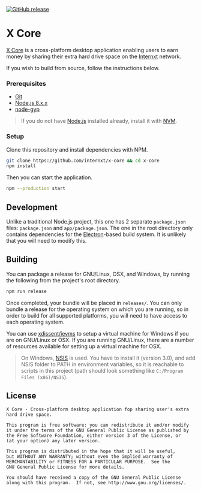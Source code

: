 [![GitHub release](https://img.shields.io/github/release/Naereen/StrapDown.js.svg)](https://GitHub.com/internxt/X-Core/releases/)

X Core
================

[X Core](http://internxt.com/core) is a cross-platform desktop application enabling users to earn money
by sharing their extra hard drive space on the [Internxt](http://internxt.com) network.

If you wish to build from source, follow the instructions below.

### Prerequisites

* [Git](https://git-scm.org)
* [Node.js 8.x.x](https://nodejs.org)
* [node-gyp](https://github.com/nodejs/node-gyp)

> If you do not have [Node.js](https://nodejs.org) installed already, install
> it with [NVM](https://github.com/creationix/nvm).

### Setup

Clone this repository and install dependencies with NPM.

```bash
git clone https://github.com/internxt/x-core && cd x-core
npm install
```

Then you can start the application.

```bash
npm --production start
```

Development
-----------

Unlike a traditional Node.js project, this one has 2 separate `package.json`
files: `package.json` and `app/package.json`. The one in the root directory
only contains dependencies for the [Electron](https://electronjs.org)-based
build system. It is unlikely that you will need to modify this.

Building
--------

You can package a release for GNU/Linux, OSX, and Windows, by running the
following from the project's root directory.

```bash
npm run release
```

Once completed, your bundle will be placed in `releases/`. You can only bundle
a release for the operating system on which you are running, so in order to
build for all supported platforms, you will need to have access to each
operating system.

You can use [xdissent/ievms](https://github.com/xdissent/ievms) to setup a
virtual machine for Windows if you are on GNU/Linux or OSX. If you are running
GNU/Linux, there are a number of resources available for setting up a virtual
machine for OSX.

> On Windows, [NSIS](http://nsis.sourceforge.net/Main_Page) is used. You have
> to install it (version 3.0), and add NSIS folder to PATH in environment
> variables, so it is reachable to scripts in this project (path should look
> something like `C:/Program Files (x86)/NSIS`).

License
-------
```
X Core - Cross-platform desktop application fop sharing user's extra hard drive space.

This program is free software: you can redistribute it and/or modify
it under the terms of the GNU General Public License as published by
the Free Software Foundation, either version 3 of the License, or
(at your option) any later version.

This program is distributed in the hope that it will be useful,
but WITHOUT ANY WARRANTY; without even the implied warranty of
MERCHANTABILITY or FITNESS FOR A PARTICULAR PURPOSE.  See the
GNU General Public License for more details.

You should have received a copy of the GNU General Public License
along with this program.  If not, see http://www.gnu.org/licenses/.
```
